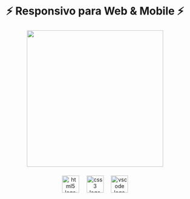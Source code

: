 <h1 align="center">⚡ Responsivo para Web & Mobile ⚡</h1>

###

<div align="center">
  <img height="360" src="https://i.imgur.com/1JTxmHo.png"  />
</div>

###

<div align="center">
  <img src="https://skillicons.dev/icons?i=html" height="45" alt="html5 logo"  />
  <img width="12" />
  <img src="https://skillicons.dev/icons?i=css" height="45" alt="css3 logo"  />
  <img width="12" />
  <img src="https://skillicons.dev/icons?i=vscode" height="45" alt="vscode logo"  />
</div>

###
